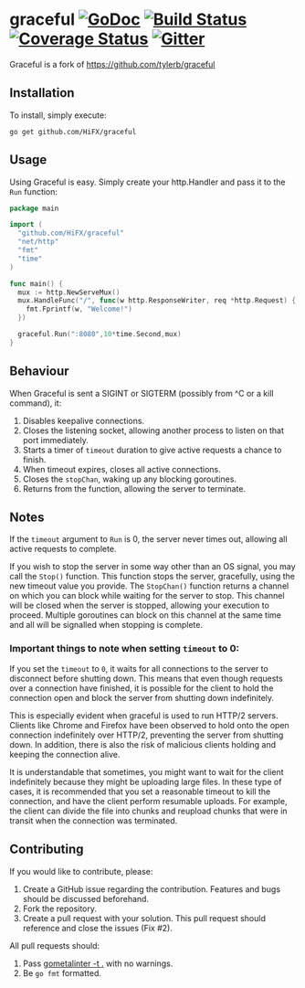 graceful [![GoDoc](https://godoc.org/github.com/tylerb/graceful?status.png)](http://godoc.org/github.com/tylerb/graceful) [![Build Status](https://travis-ci.org/tylerb/graceful.svg?branch=master)](https://travis-ci.org/tylerb/graceful) [![Coverage Status](https://coveralls.io/repos/tylerb/graceful/badge.svg)](https://coveralls.io/r/tylerb/graceful) [![Gitter](https://badges.gitter.im/Join%20Chat.svg)](https://gitter.im/tylerb/graceful?utm_source=badge&utm_medium=badge&utm_campaign=pr-badge)
========

Graceful is  a fork of  https://github.com/tylerb/graceful
## Installation

To install, simply execute:

```
go get github.com/HiFX/graceful
```


## Usage

Using Graceful is easy. Simply create your http.Handler and pass it to the `Run` function:

```go
package main

import (
  "github.com/HiFX/graceful"
  "net/http"
  "fmt"
  "time"
)

func main() {
  mux := http.NewServeMux()
  mux.HandleFunc("/", func(w http.ResponseWriter, req *http.Request) {
    fmt.Fprintf(w, "Welcome!")
  })

  graceful.Run(":8080",10*time.Second,mux)
}
```


## Behaviour

When Graceful is sent a SIGINT or SIGTERM (possibly from ^C or a kill command), it:

1. Disables keepalive connections.
2. Closes the listening socket, allowing another process to listen on that port immediately.
3. Starts a timer of `timeout` duration to give active requests a chance to finish.
4. When timeout expires, closes all active connections.
5. Closes the `stopChan`, waking up any blocking goroutines.
6. Returns from the function, allowing the server to terminate.

## Notes

If the `timeout` argument to `Run` is 0, the server never times out, allowing all active requests to complete.

If you wish to stop the server in some way other than an OS signal, you may call the `Stop()` function.
This function stops the server, gracefully, using the new timeout value you provide. The `StopChan()` function
returns a channel on which you can block while waiting for the server to stop. This channel will be closed when
the server is stopped, allowing your execution to proceed. Multiple goroutines can block on this channel at the
same time and all will be signalled when stopping is complete.

### Important things to note when setting `timeout` to 0:

If you set the `timeout` to `0`, it waits for all connections to the server to disconnect before shutting down.
This means that even though requests over a connection have finished, it is possible for the client to hold the
connection open and block the server from shutting down indefinitely.

This is especially evident when graceful is used to run HTTP/2 servers. Clients like Chrome and Firefox have been
observed to hold onto the open connection indefinitely over HTTP/2, preventing the server from shutting down. In
addition, there is also the risk of malicious clients holding and keeping the connection alive.

It is understandable that sometimes, you might want to wait for the client indefinitely because they might be
uploading large files. In these type of cases, it is recommended that you set a reasonable timeout to kill the
connection, and have the client perform resumable uploads. For example, the client can divide the file into chunks
and reupload chunks that were in transit when the connection was terminated.

## Contributing

If you would like to contribute, please:

1. Create a GitHub issue regarding the contribution. Features and bugs should be discussed beforehand.
2. Fork the repository.
3. Create a pull request with your solution. This pull request should reference and close the issues (Fix #2).

All pull requests should:

1. Pass [gometalinter -t .](https://github.com/alecthomas/gometalinter) with no warnings.
2. Be `go fmt` formatted.
